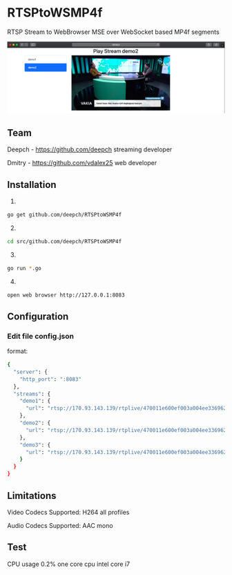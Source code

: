 # RTSPtoWSMP4f

RTSP Stream to WebBrowser MSE over WebSocket based MP4f segments

![RTSPtoWSMP4f image](doc/demo4.png)

## Team

Deepch - https://github.com/deepch streaming developer

Dmitry - https://github.com/vdalex25 web developer

## Installation
1.
```bash
go get github.com/deepch/RTSPtoWSMP4f
```
2.
```bash
cd src/github.com/deepch/RTSPtoWSMP4f
```
3.
```bash
go run *.go
```
4.
```bash
open web browser http://127.0.0.1:8083
```

## Configuration

### Edit file config.json

format:

```bash
{
  "server": {
    "http_port": ":8083"
  },
  "streams": {
    "demo1": {
      "url": "rtsp://170.93.143.139/rtplive/470011e600ef003a004ee33696235daa"
    },
    "demo2": {
      "url": "rtsp://170.93.143.139/rtplive/470011e600ef003a004ee33696235daa"
    },
    "demo3": {
      "url": "rtsp://170.93.143.139/rtplive/470011e600ef003a004ee33696235daa"
    }
  }
}
```

## Limitations

Video Codecs Supported: H264 all profiles

Audio Codecs Supported: AAC mono

## Test

CPU usage 0.2% one core cpu intel core i7
